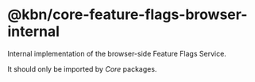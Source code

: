 # @kbn/core-feature-flags-browser-internal

Internal implementation of the browser-side Feature Flags Service.

It should only be imported by _Core_ packages.